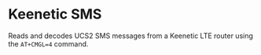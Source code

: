 # Keenetic SMS

Reads and decodes UCS2 SMS messages from a Keenetic LTE router using the `AT+CMGL=4` command.